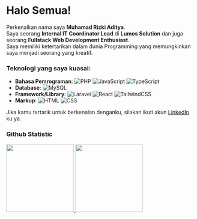 # Halo Semua!

Perkenalkan nama saya **Muhamad Rizki Aditya**.<br>
Saya seorang **Internal IT Coordinator Lead** di **Lumos Solution** dan juga seorang **Fullstack Web Development Enthusiast**.<br>
Saya memiliki ketertarikan dalam dunia Programming yang memungkinkan saya menjadi seorang yang kreatif.<br>

### Teknologi yang saya kuasai:
- **Bahasa Pemrograman**: 
  ![PHP](https://img.shields.io/badge/PHP-777BB4?style=for-the-badge&logo=php&logoColor=white)
  ![JavaScript](https://img.shields.io/badge/JavaScript-F7DF1E?style=for-the-badge&logo=javascript&logoColor=black)
  ![TypeScript](https://img.shields.io/badge/TypeScript-F7DF1E?style=for-the-badge&logo=javascript&logoColor=black)
- **Database**: 
  ![MySQL](https://img.shields.io/badge/MySQL-4479A1?style=for-the-badge&logo=mysql&logoColor=white)
- **Framework/Library**: 
  ![Laravel](https://img.shields.io/badge/Laravel-FF2D20?style=for-the-badge&logo=laravel&logoColor=white)
  ![React](https://img.shields.io/badge/React-61DAFB?style=for-the-badge&logo=react&logoColor=black)
  ![TailwindCSS](https://img.shields.io/badge/TailwindCSS-38B2AC?style=for-the-badge&logo=tailwind-css&logoColor=white)
- **Markup**: 
  ![HTML](https://img.shields.io/badge/HTML5-E34F26?style=for-the-badge&logo=html5&logoColor=white)
  ![CSS](https://img.shields.io/badge/CSS3-1572B6?style=for-the-badge&logo=css3&logoColor=white)

Jika kamu tertarik untuk berkenalan denganku, silakan ikuti akun [LinkedIn](https://www.linkedin.com/in/muhamad-rizki-aditya-09a957209/) ku ya.

### Github Statistic
<p align="left">
<a href="https://github.com/aditya250400">
  <img height="180em" src="https://github-readme-stats-eight-theta.vercel.app/api?username=aditya250400&show_icons=true&theme=algolia&include_all_commits=true&count_private=true"/>
  <img height="180em" src="https://github-readme-stats-eight-theta.vercel.app/api/top-langs/?username=aditya250400&layout=compact&theme=algolia"/>
</a>
</p>
